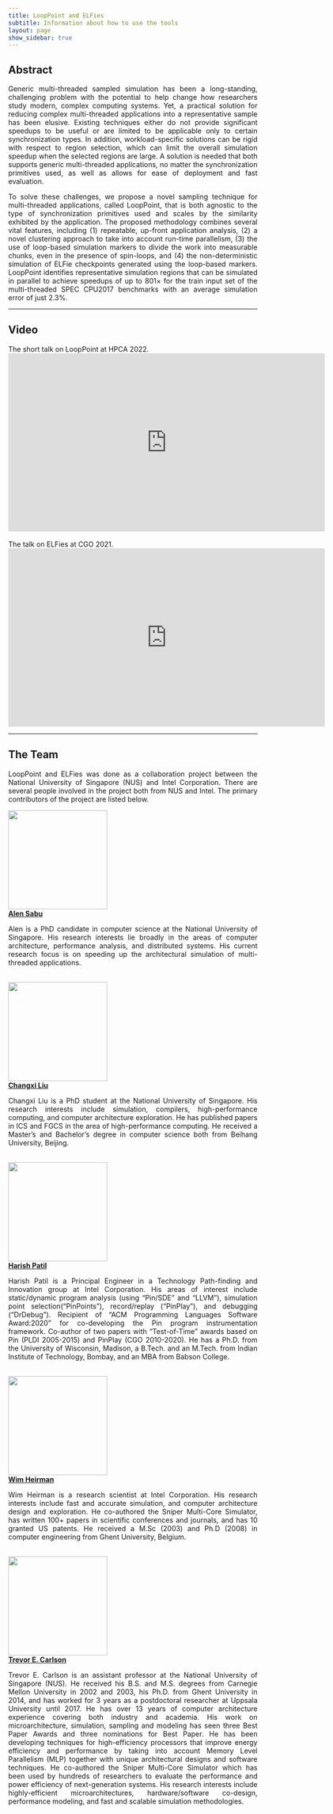 ```yaml
---
title: LoopPoint and ELFies
subtitle: Information about how to use the tools
layout: page
show_sidebar: true
---
```


<h2>Abstract</h2>
<p align="justify">Generic multi-threaded sampled simulation has been a long-standing, challenging problem with the potential to help change how researchers study modern, complex computing systems. Yet, a practical solution for reducing complex multi-threaded applications into a representative sample has been elusive. Existing techniques either do not provide significant speedups to be useful or are limited to be applicable only to certain synchronization types. In addition, workload-specific solutions can be rigid with respect to region selection, which can limit the overall simulation speedup when the selected regions are large. A solution is needed that both supports generic multi-threaded applications, no matter the synchronization primitives used, as well as allows for ease of deployment and fast evaluation.</p>

<p align="justify">To solve these challenges, we propose a novel sampling technique for multi-threaded applications, called LoopPoint, that is both agnostic to the type of synchronization primitives used and scales by the similarity exhibited by the application. The proposed methodology combines several vital features, including (1) repeatable, up-front application analysis, (2) a novel clustering approach to take into account run-time parallelism, (3) the use of loop-based simulation markers to divide the work into measurable chunks, even in the presence of spin-loops, and (4) the non-deterministic simulation of ELFie checkpoints generated using the loop-based markers. LoopPoint identifies representative simulation regions that can be simulated in parallel to achieve speedups of up to 801× for the train input set of the multi-threaded SPEC CPU2017 benchmarks with an average simulation error of just 2.3%.</p>

<hr>
<h2>Video</h2>
The short talk on LoopPoint at HPCA 2022.
<div class="video-container">
  <iframe width="640" height="360" src="https://www.youtube.com/embed/Tr6O9MkT42g" frameborder="0" allow="accelerometer; autoplay; encrypted-media; gyroscope; picture-in-picture" allowfullscreen></iframe>
</div>
<br>
The talk on ELFies at CGO 2021.
<div class="video-container">
  <iframe width="640" height="360" src="https://www.youtube.com/embed/MYxhvRmVoSw" frameborder="0" allow="accelerometer; autoplay; encrypted-media; gyroscope; picture-in-picture" allowfullscreen></iframe>
</div>

<hr>
<h2>The Team</h2>
<p align="justify">LoopPoint and ELFies was done as a collaboration project between the National University of Singapore (NUS) and Intel Corporation. There are several people involved in the project both from NUS and Intel. The primary contributors of the project are listed below.</p>


<div class="container">
<img src='img/alen.jpeg' width=200>
<div class="text">
<a href="https://alenks.github.io" target="_blank"> <b>Alen Sabu</b> </a><br>
<p align="justify">Alen is a PhD candidate in computer science at the National University of Singapore. His research interests lie broadly in the areas of computer architecture, performance analysis, and distributed systems. His current research focus is on speeding up the architectural simulation of multi-threaded applications.</p>
</div>
</div>
<br>
<div class="container">
<img src='img/changxi.jpeg' width=200>
<div class="text">
<a href="https://github.com/Changxi-Liu" target="_blank"><b> Changxi Liu</b></a><br>
<p align="justify"> Changxi Liu is a PhD student at the National University of Singapore. His research interests include simulation, compilers, high-performance computing, and computer architecture exploration. He has published papers in ICS and FGCS in the area of high-performance computing. He received a Master’s and Bachelor’s degree in computer science both from Beihang University, Beijing.</p>
</div>
</div>
<br>
<div class="container">
<img src='img/harish.jpeg' width=200>
<div class="text">
<a href="https://pages.cs.wisc.edu/~patil" target="_blank"><b> Harish Patil</b> </a> <br>
<p align="justify">Harish Patil is a  Principal Engineer in a  Technology Path-finding and Innovation group at Intel Corporation. His areas of interest include static/dynamic program analysis (using “Pin/SDE” and “LLVM”), simulation point selection(“PinPoints”), record/replay (“PinPlay”), and debugging (“DrDebug”). Recipient of “ACM Programming Languages Software Award:2020” for co-developing the Pin program instrumentation framework. Co-author of two papers with  “Test-of-Time” awards based on Pin (PLDI 2005-2015) and  PinPlay (CGO 2010-2020). He has a Ph.D. from the University of Wisconsin, Madison, a B.Tech. and an M.Tech. from Indian Institute of Technology, Bombay, and an MBA from Babson College.</p>
</div>
</div>
<br>
<div class="container">
<img src='img/wim.jpeg' width=200>
<div class="text">
<a href="https://heirman.net" target="_blank"><b> Wim Heirman</b> </a><br>
<p align="justify">Wim Heirman is a research scientist at Intel Corporation. His research interests include fast and accurate simulation, and computer architecture design and exploration. He co-authored the Sniper Multi-Core Simulator, has written 100+ papers in scientific conferences and journals, and has 10 granted US patents. He received a M.Sc (2003) and Ph.D (2008) in computer engineering from Ghent University, Belgium.</p>
</div>
</div>
<br>
<div class="container">
<img src='img/trevor.jpeg' width=200>
<div class="text">
<a href="https://www.comp.nus.edu.sg/~tcarlson/" target="_blank"><b> Trevor E. Carlson</b> </a><br>
<p align="justify">Trevor E. Carlson is an assistant professor at the National University of Singapore (NUS). He received his B.S. and M.S. degrees from Carnegie Mellon University in 2002 and 2003, his Ph.D. from Ghent University in 2014, and has worked for 3 years as a postdoctoral researcher at Uppsala University until 2017. He has over 13 years of computer architecture experience covering both industry and academia. His work on microarchitecture, simulation, sampling and modeling has seen three Best Paper Awards and three nominations for Best Paper. He has been developing techniques for high-efficiency processors that improve energy efficiency and performance by taking into account Memory Level Parallelism (MLP) together with unique architectural designs and software techniques. He co-authored the Sniper Multi-Core Simulator which has been used by hundreds of researchers to evaluate the performance and power efficiency of next-generation systems. His research interests include highly-efficient microarchitectures, hardware/software co-design, performance modeling, and fast and scalable simulation methodologies.</p>
</div>
</div>
